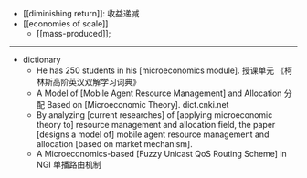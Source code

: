 - [[diminishing return]]: 收益递减
- [[economies of scale]]
    - [[mass-produced]];
- ---
- dictionary 
    - He has 250 students in his [microeconomics module]. 授课单元 《柯林斯高阶英汉双解学习词典》
    - A Model of [Mobile Agent Resource Management] and Allocation 分配 Based on [Microeconomic Theory]. dict.cnki.net
    - By analyzing [current researches] of [applying microeconomic theory to] resource management and allocation field, the paper [designs a model of] mobile agent resource management and allocation [based on market mechanism]. 
    - A Microeconomics-based [Fuzzy Unicast QoS Routing Scheme] in NGI 单播路由机制
